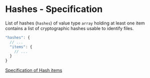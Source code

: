 # Hashes - Specification

List of hashes (`hashes`) of value type `array` holding at least one item contains a list of cryptographic hashes usable to identify files.

```javascript
"hashes": {
  // ...
  "items": {
    // ...
  }
}
```

[Specification of Hash items](types/full_product_name/product_identification_helper/hashes/hash-spec.en.md)
